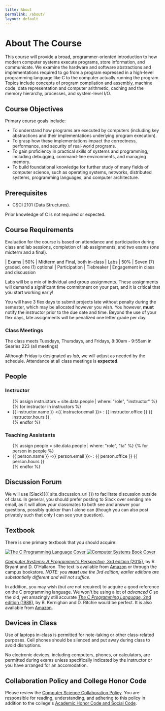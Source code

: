 ```yaml
---
title: About
permalink: /about/
layout: default
---
```

# About The Course

This course will provide a broad, programmer-oriented introduction to how modern computer systems execute programs, store information, and communicate. We examine the hardware and software abstractions and implementations required to go from a program expressed in a high-level programming language like C to the computer actually running the program. Topics include concepts of program compilation and assembly, machine code, data representation and computer arithmetic, caching and the memory hierarchy, processes, and system-level I/O.

<!--more-->

## Course Objectives
Primary course goals include:

* To understand how programs are executed by computers (including key abstractions and their implementations underlying program execution).
* To grasp how these implementations impact the correctness, performance, and security of real-world programs.
* To gain proficiency in practical skills of systems and programming, including debugging, command-line environments, and managing memory.
* To build foundational knowledge for further study of many fields of computer science, such as operating systems, networks, distributed systems, programming languages, and computer architecture.

## Prerequisites

* CSCI 2101 (Data Structures). 

Prior knowledge of C is not required or expected.

## Course Requirements

Evaluation for the course is based on attendance and participation during class and lab sessions, completion of lab assignments, and two exams (one midterm and a final).

| Exams | 50% | Midterm and Final, both in-class
| Labs  | 50% | Seven (7) graded, one (1) optional
| Participation | Tiebreaker | Engagement in class and discussion

Labs will be a mix of individual and group assignments. These assignments will demand a significant time commitment on your part, and it is critical that you start working early!

You will have 3 flex days to submit projects late without penalty during the semester, which may be allocated however you wish. You however, **must** notify the instructor prior to the due date and time. Beyond the use of your flex days, late assignments will be penalized one letter grade per day.

### Class Meetings

The class meets <span class="due-date">Tuesdays, Thursdays, and Fridays, 8:30am - 9:55am in Searles 223</span> (all meetings)

Although Friday is designated as *lab*, we will adjust as needed by the schedule. Attendance at all class meetings is **expected**.

## People

### Instructor
<ul class="people">
    {% assign instructors = site.data.people | where: "role", "instructor" %}
    {% for instructor in instructors %}
    <li class="person instructor">
        {{ instructor.name }} &lt;{{ instructor.email }}&gt; :
        {{ instructor.office }} <span class="due-date">{{ instructor.hours }}</span>
    </li>
    {% endfor %}
</ul>

### Teaching Assistants
<ul class="people">
    {% assign people = site.data.people | where: "role", "ta" %}
    {% for person in people %}
    <li class="person">
        {{ person.name }} &lt;{{ person.email }}&gt; :
        {{ person.office }} <span class="due-date">{{ person.hours }}</span>
    </li>
    {% endfor %}
</ul>

## Discussion Forum

We will use [Slack]({{ site.discussion_url }}) to facilitate discussion outside of class. In general, you should prefer posting to Slack over sending me email, as it will allow your classmates to both see and answer your questions, possibly quicker than I alone can (though you can also post privately such that only I can see your question).

## Textbook
There is one primary textbook that you should acquire:

<a class="textbook-cover optional" href="http://www.amazon.com/The-Programming-Language-Brian-Kernighan/dp/0131103628">
   <img src='{{ "/assets/TheCProgrammingLanguageCover.jpeg" | relative_url }}' alt='The C Programming Language Cover'/>
</a>

<a class="textbook-cover required" href="http://www.amazon.com/Computer-Systems-Programmers-Perspective-Edition/dp/013409266X">
    <img src='{{ "/assets/ComputerSystemsCover.jpg" | relative_url }}' alt='Computer Systems Book Cover'/>
</a>

[_Computer Systems: A Programmer's Perspective_, 3rd edition (2015)][systemsbook], by R. Bryant and D. O'Hallaron. The text is available from [Amazon][systemsbook-amazon] or through the campus bookstore. *NOTE: you **must** use the 3rd edition; earlier editions are substantially different and will not suffice.* 

In addition, you may wish (but are not required) to acquire a good reference on the C programming language. We won't be using a lot of _advanced C_ so the old, yet amazingly still accurate 
[_The C Programming Language_, 2nd edition (1988)][kandr], by B. Kernighan and D. Ritchie would be perfect. It is also available from [Amazon][kandr-amazon].

## Devices in Class

Use of laptops in-class is permitted for note-taking or other class-related purposes. Cell phones should be silenced and put away during class to avoid disruptions. 

No electronic devices, including computers, phones, or calculators, are permitted during exams unless specifically indicated by the instructor or you have arranged for an accomodation.

## Collaboration Policy and College Honor Code

Please review the [Computer Science Collaboration Policy](https://turing.bowdoin.edu/dept/collab.php). You are responsible for reading, understanding, and adhering to this policy in addition to the college's [Academic Honor Code and Social Code](https://www.bowdoin.edu/dean-of-students/student-handbook/the-academic-honor-code-and-social-code.html).


  [systemsbook]: https://csapp.cs.cmu.edu
  [systemsbook-amazon]: http://www.amazon.com/Computer-Systems-Programmers-Perspective-Edition/dp/013409266X
  [kandr]: https://en.wikipedia.org/wiki/The_C_Programming_Language
  [kandr-amazon]: http://www.amazon.com/The-Programming-Language-Brian-Kernighan/dp/0131103628
